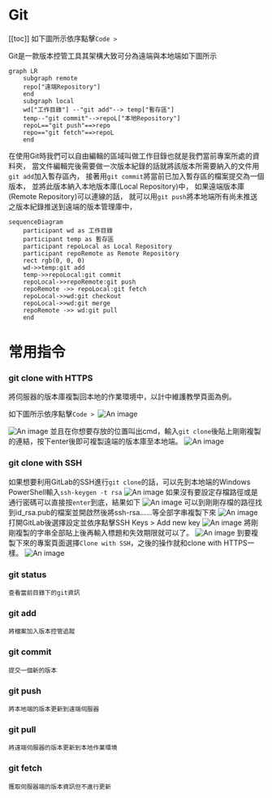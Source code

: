 # Git
[[toc]]
如下圖所示依序點擊`Code > `

Git是一款版本控管工具其架構大致可分為遠端與本地端如下圖所示
```mermaid
graph LR
    subgraph remote
    repo["遠端Repository"]
    end
    subgraph local
    wd["工作目錄"] --"git add"--> temp["暫存區"]
    temp--"git commit"-->repoL["本地Repository"]
    repoL=="git push"==>repo
    repo=="git fetch"==>repoL
    end

```

在使用Git時我們可以自由編輯的區域叫做工作目錄也就是我們當前專案所處的資料夾，
當文件編輯完後需要做一次版本紀錄的話就將該版本所需要納入的文件用`git add`加入暫存區內，
接著用`git commit`將當前已加入暫存區的檔案提交為一個版本，
並將此版本納入本地版本庫(Local Repository)中，
如果遠端版本庫(Remote Repository)可以連線的話，
就可以用`git push`將本地端所有尚未推送之版本紀錄推送到遠端的版本管理庫中，

```mermaid
sequenceDiagram
    participant wd as 工作目錄
    participant temp as 暫存區
    participant repoLocal as Local Repository
    participant repoRemote as Remote Repository
    rect rgb(0, 0, 0)
    wd->>temp:git add
    temp->>repoLocal:git commit
    repoLocal->>repoRemote:git push
    repoRemote ->> repoLocal:git fetch
    repoLocal->>wd:git checkout
    repoLocal->>wd:git merge
    repoRemote ->> wd:git pull
    end

```

# 常用指令

### git clone with HTTPS
將伺服器的版本庫複製回本地的作業環境中，以計中維護教學頁面為例。

如下圖所示依序點擊`Code > `![An image](../../assets/git/copy.svg)

![An image](../../assets/git/git1.jpg)
並且在你想要存放的位置叫出cmd，輸入`git clone`後貼上剛剛複製的連結，按下enter後即可複製遠端的版本庫至本地端。
![An image](../../assets/git/git2.jpg)

### git clone with SSH
如果想要利用GitLab的SSH進行`git clone`的話，可以先到本地端的Windows PowerShell輸入`ssh-keygen -t rsa`
![An image](../../assets/git/git3.jpg)
如果沒有要設定存檔路徑或是通行密碼可以直接按`enter`到底，結果如下
![An image](../../assets/git/git4.jpg)
可以到剛剛存檔的路徑找到id_rsa.pub的檔案並開啟然後將ssh-rsa......等全部字串複製下來
![An image](../../assets/git/git5.jpg)
打開GitLab後選擇設定並依序點擊SSH Keys > Add new key
![An image](../../assets/git/git6.jpg)
將剛剛複製的字串全部貼上後再輸入標題和失效期限就可以了。
![An image](../../assets/git/git7.jpg)
到要複製下來的專案頁面選擇`Clone with SSH`，之後的操作就和clone with HTTPS一樣。
![An image](../../assets/git/git8.jpg)
### git status
    
    查看當前目錄下的git資訊
### git add 
    
    將檔案加入版本控管追蹤
### git commit 
    
    提交一個新的版本
### git push 
    
    將本地端的版本更新到遠端伺服器
### git pull
    
    將遠端伺服器的版本更新到本地作業環境
### git fetch 
    
    獲取伺服器端的版本資訊但不進行更新
